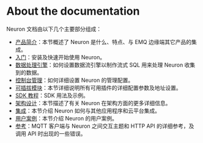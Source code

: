 # About the documentation

Neuron 文档由以下几个主要部分组成：

* [产品简介](./introduction.md)：本节概述了 Neuron 是什么、特点、与 EMQ 边缘端其它产品的集成。
* [入门](./getting-started/installation.md)：安装及快速开始使用 Neuron。
* [数据处理引擎](./data-processing-engine/prerequisite-setup.md)：如何设置数据流引擎以制作流式 SQL 用来处理 Neuron 收集到的数据。
* [控制台管理](./console-management/plugin-modules-management.md)：如何详细设置 Neuron 的管理配置。
* [可插拔模块](./module-plugins/module-list.md)：本节详细说明所有可用插件的详细配置参数及地址设置。
* [SDK 教程](./sdk/sdk_based-driver-development.md)：SDK 用法及示例。
* [架构设计](./architecture.md)：本节描述了有关 Neuron 在架构方面的更多详细信息。
* [集成](./integration.md)：本节介绍 Neuron 如何与其他应用程序和云平台集成。
* [用户案例](./use_cases.md)：本节介绍 Neuron 的用户案例。
* [参考](./reference/http-api.md)：MQTT 客户端与 Neuron 之间交互主题和 HTTP API 的详细参考，及调用 API 时出现的一些错误。
